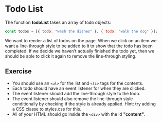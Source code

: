 # Todo List

The function **todoList** takes an array of todo objects:


```js
const todos = [{ todo: "wash the dishes" }, { todo: "walk the dog" }];
```

We want to render a list of todos on the page. When we click on an item we want a line-through style to be added to it to show that the todo has been completed. If we decide we haven't actually finished the todo yet, then we should be able to click it again to remove the line-through styling.

## Exercise

- You should use an `<ul>` for the list and `<li>` tags for the contents.
- Each todo should have an event listener for when they are clicked.
- The event listener should add the line-through style to the todo.
- The event listener should also remove the line-through style conditionally by checking if the style is already applied. Hint: try adding a CSS classe to styles.css for this.
- All of your HTML should go inside the `<div>` with the id **"content"**.
